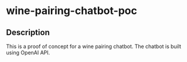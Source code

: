 # wine-pairing-chatbot-poc

## Description

This is a proof of concept for a wine pairing chatbot. The chatbot is built using OpenAI API.
